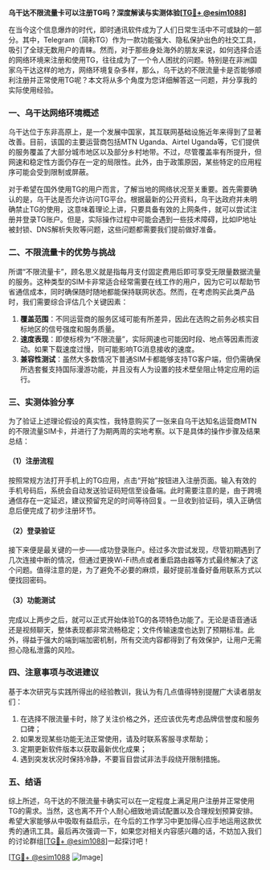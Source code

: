 **乌干达不限流量卡可以注册TG吗？深度解读与实测体验[[TG💪+ @esim1088](https://t.me/s/esim1088)]**

在当今这个信息爆炸的时代，即时通讯软件成为了人们日常生活中不可或缺的一部分。其中，Telegram（简称TG）作为一款功能强大、隐私保护出色的社交工具，吸引了全球无数用户的青睐。然而，对于那些身处海外的朋友来说，如何选择合适的网络环境来注册和使用TG，往往成为了一个令人困扰的问题。特别是在非洲国家乌干达这样的地方，网络环境复杂多样，那么，乌干达的不限流量卡是否能够顺利注册并正常使用TG呢？本文将从多个角度为您详细解答这一问题，并分享我的实际使用经验。

### 一、乌干达网络环境概述

乌干达位于东非高原上，是一个发展中国家，其互联网基础设施近年来得到了显著改善。目前，该国的主要运营商包括MTN Uganda、Airtel Uganda等，它们提供的服务覆盖了大部分城市地区以及部分乡村地带。不过，尽管覆盖率有所提升，但网速和稳定性方面仍存在一定的局限性。此外，由于政策原因，某些特定的应用程序可能会受到限制或屏蔽。

对于希望在国外使用TG的用户而言，了解当地的网络状况至关重要。首先需要确认的是，乌干达是否允许访问TG平台。根据最新的公开资料，乌干达政府并未明确禁止TG的使用，这意味着理论上讲，只要具备有效的上网条件，就可以尝试注册并登录TG账户。但是，实际操作过程中可能会遇到一些技术障碍，比如IP地址被封锁、DNS解析失败等问题，这些问题都需要我们提前做好准备。

### 二、不限流量卡的优势与挑战

所谓“不限流量卡”，顾名思义就是指每月支付固定费用后即可享受无限量数据流量的服务。这种类型的SIM卡非常适合经常需要在线工作的用户，因为它可以帮助节省通信成本，同时确保随时随地都能保持联网状态。然而，在考虑购买此类产品时，我们需要综合评估几个关键因素：

1. **覆盖范围**：不同运营商的服务区域可能有所差异，因此在选购之前务必核实目标地区的信号强度和服务质量。
2. **速度表现**：即使标榜为“不限流量”，实际网速也可能因时段、地点等因素而波动。如果下载速度过慢，则可能影响TG消息接收的速度。
3. **兼容性测试**：虽然大多数情况下普通SIM卡都能够支持TG客户端，但仍需确保所选套餐支持国际漫游功能，并且没有人为设置的技术壁垒阻止特定应用的运行。

### 三、实测体验分享

为了验证上述理论假设的真实性，我特意购买了一张来自乌干达知名运营商MTN的不限流量SIM卡，并进行了为期两周的实地考察。以下是具体的操作步骤及结果总结：

#### （1）注册流程
按照常规方法打开手机上的TG应用，点击“开始”按钮进入注册页面。输入有效的手机号码后，系统会自动发送验证码短信至设备端。此时需要注意的是，由于跨境通信存在一定延迟，建议预留充足的时间等待回复。一旦收到验证码，填入正确信息后便完成了初步注册环节。

#### （2）登录验证
接下来便是最关键的一步——成功登录账户。经过多次尝试发现，尽管初期遇到了几次连接中断的情况，但通过更换Wi-Fi热点或者重启路由器等方式最终解决了这个问题。值得注意的是，为了避免不必要的麻烦，最好提前准备好备用联系方式以便找回密码。

#### （3）功能测试
完成以上两步之后，就可以正式开始体验TG的各项特色功能了。无论是语音通话还是视频聊天，整体表现都非常流畅稳定；文件传输速度也达到了预期标准。此外，得益于强大的端到端加密机制，所有交流内容都得到了有效保护，让用户无需担心隐私泄露的风险。

### 四、注意事项与改进建议

基于本次研究与实践所得出的经验教训，我认为有几点值得特别提醒广大读者朋友们：

1. 在选择不限流量卡时，除了关注价格之外，还应该优先考虑品牌信誉度和服务口碑；
2. 如果发现某些功能无法正常使用，请及时联系客服寻求帮助；
3. 定期更新软件版本以获取最新优化成果；
4. 遇到突发状况时保持冷静，不要盲目尝试非法手段绕开限制措施。

### 五、结语

综上所述，乌干达的不限流量卡确实可以在一定程度上满足用户注册并正常使用TG的需求。当然，这也离不开个人耐心细致地调试配置以及合理规划预算安排。希望大家能够从中吸取有益启示，在今后的工作学习中更加得心应手地运用这款优秀的通讯工具。最后再次强调一下，如果您对相关内容感兴趣的话，不妨加入我们的讨论群组[[TG💪+ @esim1088](https://t.me/s/esim1088)]一起探讨吧！

[[TG💪+ @esim1088](https://t.me/s/esim1088) ![Image](https://i.postimg.cc/4NQfJmqS/Snipaste-2025-05-13-00-14-12.png)]